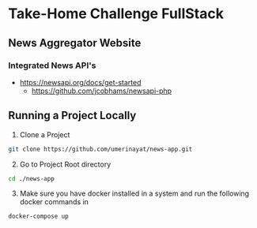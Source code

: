 # Take-Home Challenge FullStack

## News Aggregator Website

### Integrated News API's

- https://newsapi.org/docs/get-started
    -    https://github.com/jcobhams/newsapi-php


## Running a Project Locally

1.   Clone a Project

```bash
git clone https://github.com/umerinayat/news-app.git
```

2. Go to Project Root directory

```bash
cd ./news-app
```

3. Make sure you have docker installed in a system and run the following docker commands in 

```bash
docker-compose up
```

